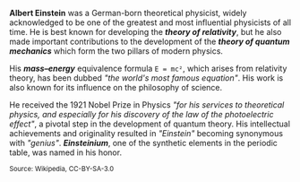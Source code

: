**Albert Einstein** was a German-born theoretical physicist, widely acknowledged to be one of the greatest and most influential physicists of all time. He is best known for developing the ***theory of relativity***, but he also made important contributions to the development of the ***theory of quantum mechanics*** which form the two pillars of modern physics.

His ***mass–energy*** equivalence formula `E = mc²`, which arises from relativity theory, has been dubbed *"the world's most famous equation"*. His work is also known for its influence on the philosophy of science.
 
He received the 1921 Nobel Prize in Physics *"for his services to theoretical physics, and especially for his discovery of the law of the photoelectric effect"*, a pivotal step in the development of quantum theory. His intellectual achievements and originality resulted in *"Einstein"* becoming synonymous with *"genius"*. ***Einsteinium***, one of the synthetic elements in the periodic table, was named in his honor.

<small>Source: Wikipedia, CC-BY-SA-3.0</small>
